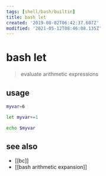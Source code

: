 ```yaml
---
tags: [shell/bash/builtin]
title: bash let
created: '2019-08-02T06:42:37.607Z'
modified: '2021-05-12T08:46:08.135Z'
---
```


# bash let

> evaluate arithmetic expressions

## usage
```sh
myvar=6

let myvar+=1

echo $myvar
```

## see also
- [[bc]]
- [[bash arithmetic expansion]]
